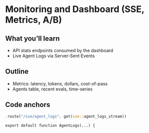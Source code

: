 # Monitoring and Dashboard (SSE, Metrics, A/B)

## What you’ll learn
- API stats endpoints consumed by the dashboard
- Live Agent Logs via Server-Sent Events

## Outline
- Metrics: latency, tokens, dollars, cost-of-pass
- Agents table, recent evals, time-series

## Code anchors

```20:39:memory/crates/api/src/server.rs
.route("/sse/agent_logs", get(sse::agent_logs_stream))
```

```18:41:dashboard/app/components/AgentLogs.tsx
export default function AgentLogs(...) {
```


